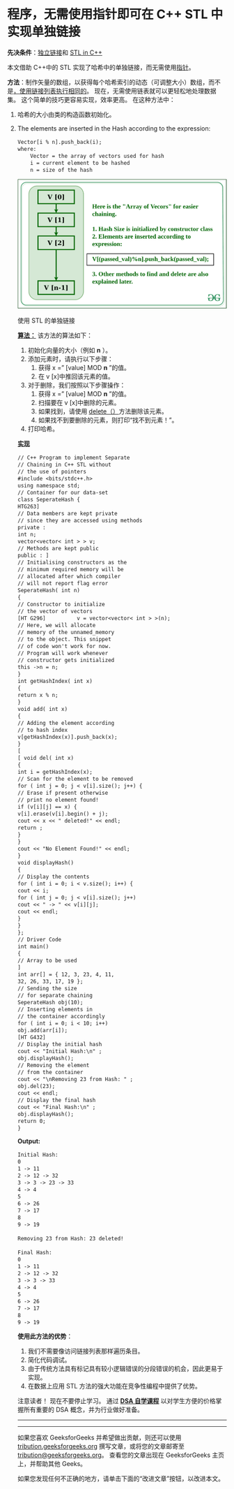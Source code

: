 # 程序，无需使用指针即可在 C++ STL 中实现单独链接

**先决条件**：[独立链接](https://www.geeksforgeeks.org/hashing-set-2-separate-chaining/)和 [STL in C++](https://www.geeksforgeeks.org/the-c-standard-template-library-stl/)

本文借助 C++中的 STL 实现了哈希中的单独链接，而无需使用[指针](https://www.geeksforgeeks.org/pointers-in-c-and-c-set-1-introduction-arithmetic-and-array/)。

**方法**：制作矢量的数组，以获得每个哈希索引的动态（可调整大小）数组，而不是[，使用链接列表执行相同的](https://www.geeksforgeeks.org/c-program-hashing-chaining/)。 现在，无需使用链表就可以更轻松地处理数据集。 这个简单的技巧更容易实现，效率更高。 在这种方法中：

1.  哈希的大小由类的构造函数初始化。
2.  The elements are inserted in the Hash according to the expression:

    ```
    Vector[i % n].push_back(i);
    where:
        Vector = the array of vectors used for hash
        i = current element to be hashed
        n = size of the hash

    ```

    [![](img/9bf222b917ac1f2a6903a3706d83f577.png)](https://media.geeksforgeeks.org/wp-content/cdn-uploads/20200227131935/Separate-Chaining-without-pointers.png)

    使用 STL 的单独链接

    **<u>算法：</u>** 该方法的算法如下：

    1.  初始化向量的大小（例如 **n** ）。
    2.  添加元素时，请执行以下步骤：
        1.  获得 x =” [value] MOD **n** ”的值。
        2.  在 v [x]中推回该元素的值。
    3.  对于删除，我们按照以下步骤操作：
        1.  获得 x =” [value] MOD **n** ”的值。
        2.  扫描要在 v [x]中删除的元素。
        3.  如果找到，请使用 [delete（）](https://www.geeksforgeeks.org/vector-erase-and-clear-in-cpp/)方法删除该元素。
        4.  如果找不到要删除的元素，则打印“找不到元素！”。
    4.  打印哈希。

    **<u>实现</u>**

    ```
    // C++ Program to implement Separate
    // Chaining in C++ STL without
    // the use of pointers
    #include <bits/stdc++.h>
    using namespace std;
    // Container for our data-set
    class SeperateHash {
    HTG263]
    // Data members are kept private
    // since they are accessed using methods
    private :
    int n;
    vector<vector< int > > v;
    // Methods are kept public
    public : ]
    // Initialising constructors as the
    // minimum required memory will be
    // allocated after which compiler
    // will not report flag error
    SeperateHash( int n)
    {
    // Constructor to initialize
    // the vector of vectors
    [HT G296]          v = vector<vector< int > >(n);
    // Here, we will allocate
    // memory of the unnamed_memory
    // to the object. This snippet
    // of code won't work for now.
    // Program will work whenever
    // constructor gets initialized
    this ->n = n;
    }
    int getHashIndex( int x)
    {
    return x % n;
    }
    void add( int x)
    {
    // Adding the element according
    // to hash index
    v[getHashIndex(x)].push_back(x);
    }
    [
    [ void del( int x)
    {
    int i = getHashIndex(x);
    // Scan for the element to be removed
    for ( int j = 0; j < v[i].size(); j++) {
    // Erase if present otherwise
    // print no element found!
    if (v[i][j] == x) {
    v[i].erase(v[i].begin() + j);
    cout << x << " deleted!" << endl;
    return ;
    }
    }
    cout << "No Element Found!" << endl;
    }
    void displayHash()
    {
    // Display the contents
    for ( int i = 0; i < v.size(); i++) {
    cout << i;
    for ( int j = 0; j < v[i].size(); j++)
    cout << " -> " << v[i][j];
    cout << endl;
    }
    }
    };
    // Driver Code
    int main()
    {
    // Array to be used
    ]
    int arr[] = { 12, 3, 23, 4, 11,
    32, 26, 33, 17, 19 };
    // Sending the size
    // for separate chaining
    SeperateHash obj(10);
    // Inserting elements in
    // the container accordingly
    for ( int i = 0; i < 10; i++)
    obj.add(arr[i]);
    [HT G432]
    // Display the initial hash
    cout << "Initial Hash:\n" ;
    obj.displayHash();
    // Removing the element
    // from the container
    cout << "\nRemoving 23 from Hash: " ;
    obj.del(23);
    cout << endl;
    // Display the final hash
    cout << "Final Hash:\n" ;
    obj.displayHash();
    return 0;
    }
    ```

    **Output:**

    ```
    Initial Hash:
    0
    1 -> 11
    2 -> 12 -> 32
    3 -> 3 -> 23 -> 33
    4 -> 4
    5
    6 -> 26
    7 -> 17
    8
    9 -> 19

    Removing 23 from Hash: 23 deleted!

    Final Hash:
    0
    1 -> 11
    2 -> 12 -> 32
    3 -> 3 -> 33
    4 -> 4
    5
    6 -> 26
    7 -> 17
    8
    9 -> 19

    ```

    **使用此方法的优势**：

    1.  我们不需要像访问链接列表那样遍历条目。
    2.  简化代码调试。
    3.  由于传统方法具有标记具有较小逻辑错误的分段错误的机会，因此更易于实现。
    4.  在数据上应用 STL 方法的强大功能在竞争性编程中提供了优势。

    注意读者！ 现在不要停止学习。 通过 [**DSA 自学课程**](https://practice.geeksforgeeks.org/courses/dsa-self-paced?utm_source=geeksforgeeks&utm_medium=article&utm_campaign=gfg_article_dsa_content_bottom) 以对学生方便的价格掌握所有重要的 DSA 概念，并为行业做好准备。

    * * *

    * * *

    如果您喜欢 GeeksforGeeks 并希望做出贡献，则还可以使用 [tribution.geeksforgeeks.org](https://contribute.geeksforgeeks.org/) 撰写文章，或将您的文章邮寄至 tribution@geeksforgeeks.org。 查看您的文章出现在 GeeksforGeeks 主页上，并帮助其他 Geeks。

    如果您发现任何不正确的地方，请单击下面的“改进文章”按钮，以改进本文。